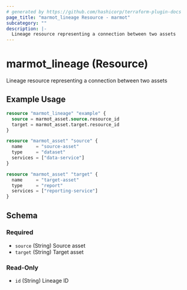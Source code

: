 ```yaml
---
# generated by https://github.com/hashicorp/terraform-plugin-docs
page_title: "marmot_lineage Resource - marmot"
subcategory: ""
description: |-
  Lineage resource representing a connection between two assets
---
```


# marmot_lineage (Resource)

Lineage resource representing a connection between two assets

## Example Usage

```terraform
resource "marmot_lineage" "example" {
  source = marmot_asset.source.resource_id
  target = marmot_asset.target.resource_id
}

resource "marmot_asset" "source" {
  name     = "source-asset"
  type     = "dataset"
  services = ["data-service"]
}

resource "marmot_asset" "target" {
  name     = "target-asset"
  type     = "report"
  services = ["reporting-service"]
}
```

<!-- schema generated by tfplugindocs -->
## Schema

### Required

- `source` (String) Source asset
- `target` (String) Target asset

### Read-Only

- `id` (String) Lineage ID
